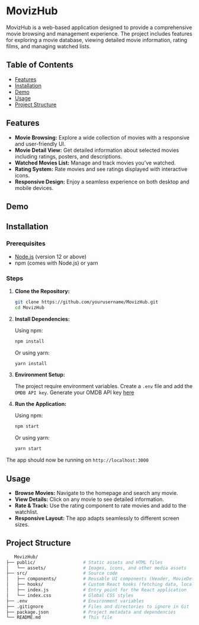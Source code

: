 # MovizHub

MovizHub is a web-based application designed to provide a comprehensive movie browsing and management experience. The project includes features for exploring a movie database, viewing detailed movie information, rating films, and managing watched lists.

## Table of Contents

- [Features](#features)
- [Installation](#installation)
- [Demo](#demo)
- [Usage](#usage)
- [Project Structure](#project-structure)

## Features

- **Movie Browsing:** Explore a wide collection of movies with a responsive and user-friendly UI.
- **Movie Detail View:** Get detailed information about selected movies including ratings, posters, and descriptions.
- **Watched Movies List:** Manage and track movies you’ve watched.
- **Rating System:** Rate movies and see ratings displayed with interactive icons.
- **Responsive Design:** Enjoy a seamless experience on both desktop and mobile devices.

## Demo

## Installation

### Prerequisites

- [Node.js](https://nodejs.org/) (version 12 or above)
- npm (comes with Node.js) or yarn

### Steps

1. **Clone the Repository:**

   ```bash
   git clone https://github.com/yourusername/MovizHub.git
   cd MovizHub
   ```

2. **Install Dependencies:**

   Using npm:

   ```bash
   npm install
   ```

   Or using yarn:

   ```bash
   yarn install
   ```

3. **Environment Setup:**

   The project require environment variables. Create a `.env` file and add the `OMDB API key`. Generate your OMDB API key [here](https://www.omdbapi.com/)

4. **Run the Application:**

   Using npm:

   ```bash
   npm start
   ```

   Or using yarn:

   ```bash
   yarn start
   ```

The app should now be running on `http://localhost:3000`

## Usage

- **Browse Movies:** Navigate to the homepage and search any movie.
- **View Details:** Click on any movie to see detailed information.
- **Rate & Track:** Use the rating component to rate movies and add to the watchlist.
- **Responsive Layout:** The app adapts seamlessly to different screen sizes.

## Project Structure

```bash
   MovizHub/
├── public/                  # Static assets and HTML files
│   └── assets/              # Images, icons, and other media assets
├── src/                     # Source code
│   ├── components/          # Reusable UI components (Header, MovieDetail, Rating, etc.)
│   ├── hooks/               # Custom React hooks (fetching data, local storage, etc.)
│   ├── index.js             # Entry point for the React application
│   └── index.css            # Global CSS styles
├── .env                     # Environment variables
├── .gitignore               # Files and directories to ignore in Git
├── package.json             # Project metadata and dependencies
└── README.md                # This file

```
